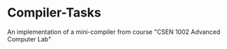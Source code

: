 # Compiler-Tasks
An implementation of a mini-compiler from course  "CSEN 1002 Advanced Computer Lab"

